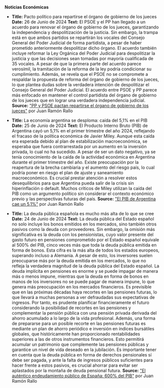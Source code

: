 **Noticias Económicas**

* **Title:** Pacto político para repartirse el órgano de gobierno de los jueces
**Date:** 26 de Junio de 2024
**Text:** El PSOE y el PP han llegado a un acuerdo para renovar el órgano de gobierno de los jueces, garantizando la independencia y despolitización de la justicia. Sin embargo, la trampa está en que ambos partidos se repartirán los vocales del Consejo General del Poder Judicial de forma partidista, a pesar de haber prometido anteriormente despolitizar dicho órgano. El acuerdo también incluye reformar la Ley Orgánica del Poder Judicial para despolitizar la justicia y que las decisiones sean tomadas por mayoría cualificada de 35 vocales. A pesar de que la primera parte del acuerdo parece verosímil, la tramitación de la reforma de la ley podría condicionar su cumplimiento. Además, se revela que el PSOE no se compromete a respaldar la propuesta de reforma del órgano de gobierno de los jueces, lo que plantea dudas sobre la verdadera intención de despolitizar el Consejo General del Poder Judicial. El acuerdo entre PSOE y PP parece más enfocado en mantener el control partidista del órgano de gobierno de los jueces que en lograr una verdadera independencia judicial.
**Source:** ["PP y PSOE pactan repartirse el órgano de gobierno de los jueces"](https://www.youtube.com/watch?v=lKQqPiWNO9s&ab_channel=JuanRam%C3%B3nRallo) por Juan Ramón Rallo

* **Title:** La economía argentina se desploma: caída del 5,1% en el PIB
**Date:** 25 de Junio de 2024
**Text:** El Producto Interno Bruto (PIB) de Argentina cayó un 5,1% en el primer trimestre del año 2024, reflejando el fracaso de la política económica de Javier Miley. Aunque esta caída era esperada debido al plan de estabilización macroeconómica, se esperaba que fuera contrarrestada por un aumento en la inversión privada, lo cual no ha sucedido. A pesar de ser un dato negativo, ya se tenía conocimiento de la caída de la actividad económica en Argentina durante el primer trimestre del año. Existe preocupación por la reapertura de la brecha cambiaria y el aumento del riesgo país, lo cual podría poner en riesgo el plan de ajuste y saneamiento macroeconómico. Es crucial prestar atención a resolver estos desequilibrios para que Argentina pueda salir de la crisis sin hiperinflación o default. Muchos críticos de Miley utilizan la caída del PIB como un argumento político sin considerar el contexto económico previo y las perspectivas futuras del país.
**Source:** ["El PIB de Argentina cae un 5,1%"](https://www.youtube.com/watch?v=TJ80p5AAKPM&ab_channel=JuanRam%C3%B3nRallo) por Juan Ramón Rallo

* **Title:** La deuda pública española es mucho más alta de lo que se cree
**Date:** 24 de Junio de 2024
**Text:** La deuda pública del Estado español no solo incluye los bonos emitidos en los mercados, sino también otros pasivos como la deuda con proveedores. Sin embargo, la omisión más significativa es la deuda con los pensionistas, cuyo valor presente del gasto futuro en pensiones comprometido por el Estado español equivale al 500% del PIB, cinco veces más que toda la deuda pública emitida en forma de bonos. Esta cifra es la más alta de todos los estados europeos, superando incluso a Alemania. A pesar de esto, los inversores suelen preocuparse más por la deuda emitida en los mercados, lo que no refleja la verdadera magnitud de la deuda pública del Estado español. La deuda implícita en pensiones es enorme y se puede impagar de manera más o menos impune, mientras que la deuda en forma de bonos en manos de los inversores no se puede pagar de manera impune, lo que genera más preocupación en los mercados financieros. Es previsible que en las próximas décadas haya recortes en las pensiones futuras, lo que llevará a muchas personas a ver defraudadas sus expectativas de ingresos. Por tanto, es prudente planificar financieramente el futuro considerando la posibilidad de recortes en las pensiones y complementar la pensión pública con una pensión privada derivada del ahorro acumulado a lo largo de la vida profesional. Además, una forma de prepararse para un posible recorte en las pensiones futuras es mediante un plan de ahorro periódico e inversión en índices bursátiles globales, que históricamente han proporcionado rentabilidades superiores a las de otros instrumentos financieros. Esto permitirá acumular un patrimonio que complemente las pensiones públicas y garantice un nivel de vida deseado en la jubilación. Es importante tener en cuenta que la deuda pública en forma de derechos pensionales sí debe ser pagada, y ante la falta de ingresos públicos suficientes para hacer frente a estos pasivos, es crucial ahorrar para evitar ser aplastados por la montaña de deuda pensional futura.
**Source:** ["El auténtico endeudamiento público de España: 600% del PIB"](https://www.youtube.com/watch?v=Qs6BdBHiLwM&ab_channel=JuanRam%C3%B3nRallo) por Juan Ramón Rallo